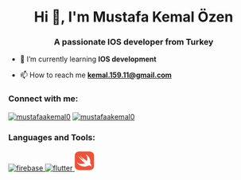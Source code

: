 <h1 align="center">Hi 👋, I'm Mustafa Kemal Özen</h1>
<h3 align="center">A passionate IOS developer from Turkey</h3>

- 🌱 I’m currently learning **IOS development**

- 📫 How to reach me **kemal.159.11@gmail.com**

<h3 align="left">Connect with me:</h3>
<p align="left">
<a href="https://twitter.com/mustafaakemal0" target="blank"><img align="center" src="https://raw.githubusercontent.com/rahuldkjain/github-profile-readme-generator/master/src/images/icons/Social/twitter.svg" alt="mustafaakemal0" height="30" width="40" /></a>
<a href="https://linkedin.com/in/mustafaakemal0" target="blank"><img align="center" src="https://raw.githubusercontent.com/rahuldkjain/github-profile-readme-generator/master/src/images/icons/Social/linked-in-alt.svg" alt="mustafaakemal0" height="30" width="40" /></a>
</p>

<h3 align="left">Languages and Tools:</h3>
<p align="left"> <a href="https://firebase.google.com/" target="_blank" rel="noreferrer"> <img src="https://www.vectorlogo.zone/logos/firebase/firebase-icon.svg" alt="firebase" width="40" height="40"/> </a> <a href="https://flutter.dev" target="_blank" rel="noreferrer"> <img src="https://www.vectorlogo.zone/logos/flutterio/flutterio-icon.svg" alt="flutter" width="40" height="40"/> </a> <a href="https://developer.apple.com/swift/" target="_blank" rel="noreferrer"> <img src="https://raw.githubusercontent.com/devicons/devicon/master/icons/swift/swift-original.svg" alt="swift" width="40" height="40"/> </a> </p>
